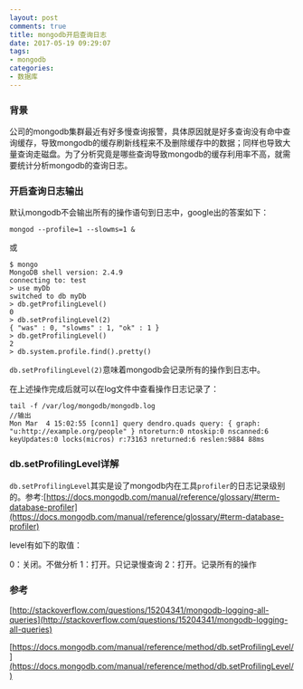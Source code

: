 ```yaml
---
layout: post
comments: true
title: mongodb开启查询日志
date: 2017-05-19 09:29:07
tags:
- mongodb
categories:
- 数据库
---
```


### 背景

公司的mongodb集群最近有好多慢查询报警，具体原因就是好多查询没有命中查询缓存，导致mongodb的缓存刷新线程来不及删除缓存中的数据；同样也导致大量查询走磁盘。为了分析究竟是哪些查询导致mongodb的缓存利用率不高，就需要统计分析mongodb的查询日志。

<!-- more -->

### 开启查询日志输出

默认mongodb不会输出所有的操作语句到日志中，google出的答案如下：

```
mongod --profile=1 --slowms=1 &
```

或

```
$ mongo
MongoDB shell version: 2.4.9
connecting to: test
> use myDb
switched to db myDb
> db.getProfilingLevel()
0
> db.setProfilingLevel(2)
{ "was" : 0, "slowms" : 1, "ok" : 1 }
> db.getProfilingLevel()
2
> db.system.profile.find().pretty()
```

`db.setProfilingLevel(2)`意味着mongodb会记录所有的操作到日志中。

在上述操作完成后就可以在log文件中查看操作日志记录了：

```shell
tail -f /var/log/mongodb/mongodb.log
//输出
Mon Mar  4 15:02:55 [conn1] query dendro.quads query: { graph: "u:http://example.org/people" } ntoreturn:0 ntoskip:0 nscanned:6 keyUpdates:0 locks(micros) r:73163 nreturned:6 reslen:9884 88ms
```

### db.setProfilingLevel详解

`db.setProfilingLevel`其实是设了mongodb内在工具`profiler`的日志记录级别的。参考:[https://docs.mongodb.com/manual/reference/glossary/#term-database-profiler](https://docs.mongodb.com/manual/reference/glossary/#term-database-profiler)

level有如下的取值：

0：关闭。不做分析
1：打开。只记录慢查询
2：打开。记录所有的操作

### 参考

[http://stackoverflow.com/questions/15204341/mongodb-logging-all-queries](http://stackoverflow.com/questions/15204341/mongodb-logging-all-queries)

[https://docs.mongodb.com/manual/reference/method/db.setProfilingLevel/](https://docs.mongodb.com/manual/reference/method/db.setProfilingLevel/)



